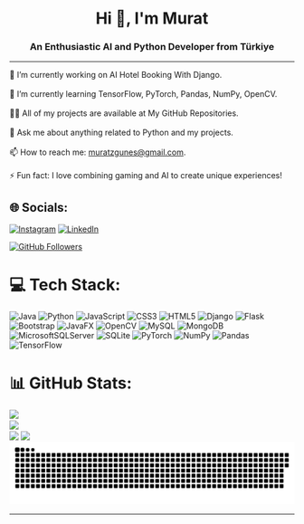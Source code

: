 <h1 align="center">Hi 👋, I'm Murat</h1>
<h3 align="center">An Enthusiastic AI and Python Developer from Türkiye</h3>



---

🔭 I’m currently working on AI Hotel Booking With Django.<br><br>🌱 I’m currently learning TensorFlow, PyTorch, Pandas, NumPy, OpenCV.<br><br>👨‍💻 All of my projects are available at My GitHub Repositories.<br><br>💬 Ask me about anything related to Python and my projects.<br><br>📫 How to reach me: muratzgunes@gmail.com.<br><br>⚡ Fun fact: I love combining gaming and AI to create unique experiences!


## 🌐 Socials:
[![Instagram](https://img.shields.io/badge/Instagram-%23E4405F.svg?logo=Instagram&logoColor=white)](https://instagram.com/muratzgunes) [![LinkedIn](https://img.shields.io/badge/LinkedIn-%230077B5.svg?logo=linkedin&logoColor=white)](https://linkedin.com/in/muratzgunes) 

<a href="https://github.com/MuratZGunes?tab=repositories" target="_blank">
    <img src="https://img.shields.io/github/followers/MuratZGunes?label=Follow&style=social" alt="GitHub Followers">
</a>

# 💻 Tech Stack:
![Java](https://img.shields.io/badge/java-%23ED8B00.svg?style=for-the-badge&logo=openjdk&logoColor=white) ![Python](https://img.shields.io/badge/python-3670A0?style=for-the-badge&logo=python&logoColor=ffdd54) ![JavaScript](https://img.shields.io/badge/javascript-%23323330.svg?style=for-the-badge&logo=javascript&logoColor=%23F7DF1E) ![CSS3](https://img.shields.io/badge/css3-%231572B6.svg?style=for-the-badge&logo=css3&logoColor=white) ![HTML5](https://img.shields.io/badge/html5-%23E34F26.svg?style=for-the-badge&logo=html5&logoColor=white) ![Django](https://img.shields.io/badge/django-%23092E20.svg?style=for-the-badge&logo=django&logoColor=white) ![Flask](https://img.shields.io/badge/flask-%23000.svg?style=for-the-badge&logo=flask&logoColor=white) ![Bootstrap](https://img.shields.io/badge/bootstrap-%238511FA.svg?style=for-the-badge&logo=bootstrap&logoColor=white) ![JavaFX](https://img.shields.io/badge/javafx-%23FF0000.svg?style=for-the-badge&logo=javafx&logoColor=white) ![OpenCV](https://img.shields.io/badge/opencv-%23white.svg?style=for-the-badge&logo=opencv&logoColor=white) ![MySQL](https://img.shields.io/badge/mysql-4479A1.svg?style=for-the-badge&logo=mysql&logoColor=white) ![MongoDB](https://img.shields.io/badge/MongoDB-%234ea94b.svg?style=for-the-badge&logo=mongodb&logoColor=white) ![MicrosoftSQLServer](https://img.shields.io/badge/Microsoft%20SQL%20Server-CC2927?style=for-the-badge&logo=microsoft%20sql%20server&logoColor=white) ![SQLite](https://img.shields.io/badge/sqlite-%2307405e.svg?style=for-the-badge&logo=sqlite&logoColor=white) ![PyTorch](https://img.shields.io/badge/PyTorch-%23EE4C2C.svg?style=for-the-badge&logo=PyTorch&logoColor=white) ![NumPy](https://img.shields.io/badge/numpy-%23013243.svg?style=for-the-badge&logo=numpy&logoColor=white) ![Pandas](https://img.shields.io/badge/pandas-%23150458.svg?style=for-the-badge&logo=pandas&logoColor=white) ![TensorFlow](https://img.shields.io/badge/TensorFlow-%23FF6F00.svg?style=for-the-badge&logo=TensorFlow&logoColor=white)
# 📊 GitHub Stats:
![](https://github-readme-stats.vercel.app/api?username=MuratZGunes&theme=dark&hide_border=false&include_all_commits=false&count_private=false)<br/>
![](https://github-readme-streak-stats.herokuapp.com/?user=MuratZGunes&theme=dark&hide_border=false)<br/>
![](https://github-readme-stats.vercel.app/api/top-langs/?username=MuratZGunes&theme=dark&hide_border=false&include_all_commits=false&count_private=false&layout=compact)
[![](https://visitcount.itsvg.in/api?id=MuratZGunes&icon=0&color=0)](https://visitcount.itsvg.in)
<picture>
  <source media="(prefers-color-scheme: dark)" srcset="https://raw.githubusercontent.com/MuratZGunes/MuratZGunes/output/github-snake-dark.svg" />
  <source media="(prefers-color-scheme: light)" srcset="https://raw.githubusercontent.com/MuratZGunes/MuratZGunes/output/github-snake.svg" />
  <img alt="github-snake" src="https://raw.githubusercontent.com/MuratZGunes/MuratZGunes/output/github-snake.svg" />
</picture>

---
